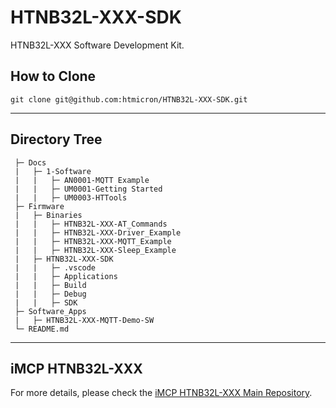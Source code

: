 # HTNB32L-XXX-SDK
HTNB32L-XXX Software Development Kit.

## How to Clone 

```
git clone git@github.com:htmicron/HTNB32L-XXX-SDK.git
```

<hr>

## Directory Tree

```
 ├─ Docs
 |   ├─ 1-Software
 |   |   ├─ AN0001-MQTT Example
 |   |   ├─ UM0001-Getting Started
 |   |   ├─ UM0003-HTTools
 ├─ Firmware
 |   ├─ Binaries
 |   |   ├─ HTNB32L-XXX-AT_Commands
 |   |   ├─ HTNB32L-XXX-Driver_Example
 |   |   ├─ HTNB32L-XXX-MQTT_Example
 |   |   ├─ HTNB32L-XXX-Sleep_Example
 |   ├─ HTNB32L-XXX-SDK
 |   |   ├─ .vscode
 |   |   ├─ Applications
 |   |   ├─ Build
 |   |   ├─ Debug
 |   |   ├─ SDK
 ├─ Software_Apps
 |   ├─ HTNB32L-XXX-MQTT-Demo-SW
 └─ README.md
```

<hr>

## iMCP HTNB32L-XXX

For more details, please check the [iMCP HTNB32L-XXX Main Repository](https://github.com/htmicron/htnb32l-xxx).